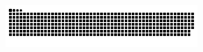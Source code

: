 ###

<picture>
  <source media="(prefers-color-scheme: dark)" srcset="https://raw.githubusercontent.com/BEKH4MDEV/BEKH4MDEV/output/github-snake-dark.svg" />
  <source media="(prefers-color-scheme: light)" srcset="https://raw.githubusercontent.com/BEKH4MDEV/BEKH4MDEV/output/github-snake.svg" />
  <img alt="github-snake" src="https://raw.githubusercontent.com/BEKH4MDEV/BEKH4MDEV/output/github-snake.svg" />
</picture>

###